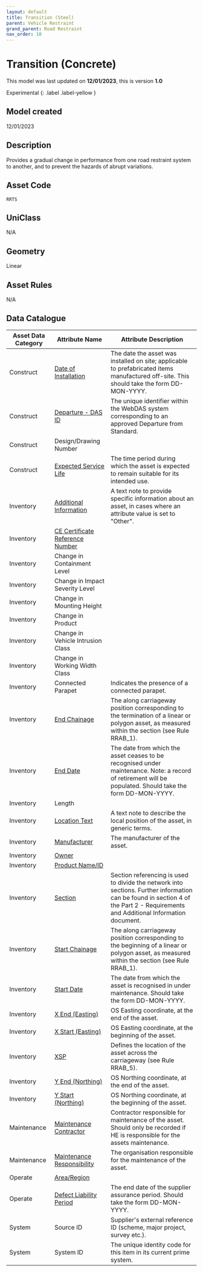 ```yaml
---
layout: default
title: Transition (Steel)
parent: Vehicle Restraint
grand_parent: Road Restraint
nav_order: 10
---
```


# Transition (Concrete)
This model was last updated on **12/01/2023**, this is version **1.0**

Experimental
{: .label .label-yellow }

## Model created
12/01/2023

## Description
Provides a gradual change in performance from one road restraint system to another, and to prevent the hazards of abrupt variations. 

## Asset Code
``RRTS``

## UniClass
N/A

## Geometry
Linear

## Asset Rules
N/A

## Data Catalogue

| Asset Data Category | Attribute Name                    | Attribute Description                                                                                                                                                            |
|---------------------|-----------------------------------|----------------------------------------------------------------------------------------------------------------------------------------------------------------------------------|
| Construct           | [Date of Installation](https://s-cox.github.io/ADMM_data_dictionary/docs/attribute/dateofinstallation.html)             | The date the asset was installed on site; applicable to prefabricated items manufactured off-site. This should take the form DD-MON-YYYY.                                        |
| Construct           | [Departure - DAS ID](https://s-cox.github.io/ADMM_data_dictionary/docs/attribute/departure.html)                | The unique identifier within the WebDAS system corresponding to an approved Departure from Standard.                                                                             |
| Construct           | Design/Drawing Number             |                                                                                                                                                                                  |
| Construct           | [Expected Service Life](https://s-cox.github.io/ADMM_data_dictionary/docs/attribute/expectedservicelife.html)             | The time period during which the asset is expected to remain suitable for its intended use.                                                                                      |
| Inventory           | [Additional Information](https://s-cox.github.io/ADMM_data_dictionary/docs/attribute/additonalinformation.html)            | A text note to provide specific information about an asset, in cases where an attribute value is set to "Other".                                                                 |
| Inventory           | [CE Certificate Reference Number](https://s-cox.github.io/ADMM_data_dictionary/docs/attribute/cecertno.html)    |                                                                                                                                                                                  |
| Inventory           | Change in Containment Level       |                                                                                                                                                                                  |
| Inventory           | Change in Impact Severity Level   |                                                                                                                                                                                  |
| Inventory           | Change in Mounting Height         |                                                                                                                                                                                  |
| Inventory           | Change in Product                 |                                                                                                                                                                                  |
| Inventory           | Change in Vehicle Intrusion Class |                                                                                                                                                                                  |
| Inventory           | Change in Working Width Class     |                                                                                                                                                                                  |
| Inventory           | Connected Parapet                 | Indicates the presence of a connected parapet.                                                                                                                                   |
| Inventory           | [End Chainage](https://s-cox.github.io/ADMM_data_dictionary/docs/attribute/endchainage.html)                      | The along carriageway position corresponding to the termination of a linear or polygon asset, as measured within the section (see Rule RRAB_1).                                  |
| Inventory           | [End Date](https://s-cox.github.io/ADMM_data_dictionary/docs/attribute/enddate.html)                          | The date from which the asset ceases to be recognised under maintenance.  Note: a record of retirement will be populated. Should take the form DD-MON-YYYY.                      |
| Inventory           | Length                            |                                                                                                                                                                                  |
| Inventory           | [Location Text](https://s-cox.github.io/ADMM_data_dictionary/docs/attribute/locationtext.html)                     | A text note to describe the local position of the asset, in generic terms.                                                                                                       |
| Inventory           | [Manufacturer](https://s-cox.github.io/ADMM_data_dictionary/docs/attribute/manufacturer.html)                      | The manufacturer of the asset.                                                                                                                                                   |
| Inventory           | [Owner](https://s-cox.github.io/ADMM_data_dictionary/docs/attribute/owner.html)                             |                                                                                                                                                                                  |
| Inventory           | [Product Name/ID](https://s-cox.github.io/ADMM_data_dictionary/docs/attribute/productname_id.html)                   |                                                                                                                                                                                  |
| Inventory           | [Section](https://s-cox.github.io/ADMM_data_dictionary/docs/attribute/section.html)                           | Section referencing is used to divide the network into sections. Further information can be found in section 4 of the Part 2 - Requirements and Additional Information document. |
| Inventory           | [Start Chainage](https://s-cox.github.io/ADMM_data_dictionary/docs/attribute/startchainage.html)                    | The along carriageway position corresponding to the beginning of a linear or polygon asset, as measured within the section (see Rule RRAB_1).                                    |
| Inventory           | [Start Date](https://s-cox.github.io/ADMM_data_dictionary/docs/attribute/startdate.html)                        | The date from which the asset is recognised in under maintenance. Should take the form DD-MON-YYYY.                                                                              |
| Inventory           | [X End (Easting)](https://s-cox.github.io/ADMM_data_dictionary/docs/attribute/xend_easting.html)                   | OS Easting coordinate, at the end of the asset.                                                                                                                                  |
| Inventory           | [X Start (Easting)](https://s-cox.github.io/ADMM_data_dictionary/docs/attribute/xstart_easting.html)                 | OS Easting coordinate, at the beginning of the asset.                                                                                                                            |
| Inventory           | [XSP](https://s-cox.github.io/ADMM_data_dictionary/docs/attribute/xsp.html)                               | Defines the location of the asset across the carriageway (see Rule RRAB_5).                                                                                                      |
| Inventory           | [Y End (Northing)](https://s-cox.github.io/ADMM_data_dictionary/docs/attribute/yend_northing.html)                  | OS Northing coordinate, at the end of the asset.                                                                                                                                 |
| Inventory           | [Y Start (Northing)](https://s-cox.github.io/ADMM_data_dictionary/docs/attribute/ystart_northing.html)                | OS Northing coordinate, at the beginning of the asset.                                                                                                                           |
| Maintenance         | [Maintenance Contractor](https://s-cox.github.io/ADMM_data_dictionary/docs/attribute/maintenancecontractor.html)            | Contractor responsible for maintenance of the asset. Should only be recorded if HE is responsible for the assets maintenance.                                                    |
| Maintenance         | [Maintenance Responsibility](https://s-cox.github.io/ADMM_data_dictionary/docs/attribute/maintenanceresponsibility.html)        | The organisation responsible for the maintenance of the asset.                                                                                                                   |
| Operate             | [Area/Region](https://s-cox.github.io/ADMM_data_dictionary/docs/attribute/area_region.html)                       |                                                                                                                                                                                  |
| Operate             | [Defect Liability Period](https://s-cox.github.io/ADMM_data_dictionary/docs/attribute/defectliabilityperiod.html)           | The end date of the supplier assurance period. Should take the form DD-MON-YYYY.                                                                                                 |
| System              | Source ID                         | Supplier's external reference ID (scheme, major project, survey etc.).                                                                                                           |
| System              | System ID                         | The unique identity code for this item in its current prime system.                                                                                                              |
